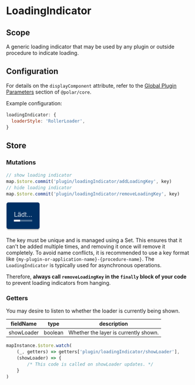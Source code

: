 # LoadingIndicator

## Scope

A generic loading indicator that may be used by any plugin or outside procedure to indicate loading.

## Configuration

For details on the `displayComponent` attribute, refer to the [Global Plugin Parameters](../../core/README.md#global-plugin-parameters) section of `@polar/core`.

Example configuration:
```js
loadingIndicator: {
  loaderStyle: 'RollerLoader',
}
```

## Store

### Mutations

```js
// show loading indicator
map.$store.commit('plugin/loadingIndicator/addLoadingKey', key)
// hide loading indicator
map.$store.commit('plugin/loadingIndicator/removeLoadingKey', key)
```

![Loading indicator example](./readme_loadingIndicator_example.png)

The key must be unique and is managed using a Set. This ensures that it can't be added multiple times, and removing it once will remove it completely. To avoid name conflicts, it is recommended to use a key format like `{my-plugin-or-application-name}-{procedure-name}`. The `LoadingIndicator` is typically used for asynchronous operations.

Therefore, **always call `removeLoadingKey` in the `finally` block of your code** to prevent loading indicators from hanging.

### Getters

You may desire to listen to whether the loader is currently being shown.

| fieldName | type | description |
| - | - | - |
| showLoader | boolean | Whether the layer is currently shown. |

```js
mapInstance.$store.watch(
    (_, getters) => getters['plugin/loadingIndicator/showLoader'],
    (showLoader) => {
        /* This code is called on showLoader updates. */
    }
)
```
